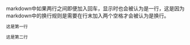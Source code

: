 markdown中如果两行之间即便加入回车，显示时也会被认为是一行，这是因为markdown中的换行规则是需要在行末加入两个空格才会被认为是换行。

```markdown
这是第一行

这是第二行
```